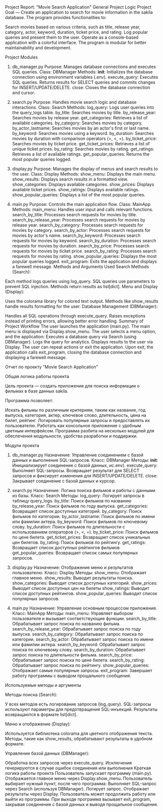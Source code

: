 Project Report: "Movie Search Application"
General Project Logic
Project Goal — Create an application to search for movie information in the sakila database. The program provides functionalities to:

Search movies based on various criteria, such as title, release year, category, actor, keyword, duration, ticket price, and rating.
Log popular queries and present them to the user.
Operate as a console-based application with a colorful interface.
The program is modular for better maintainability and development.

Project Modules

1. db_manager.py
Purpose: Manages database connections and executes SQL queries.
Class: DBManager
Methods:
__init__: Initializes the database connection using environment variables (.env).
execute_query: Executes SQL queries. Returns results for SELECT queries and commits changes for INSERT/UPDATE/DELETE.
close: Closes the database connection and cursor.

2. search.py
Purpose: Handles movie search logic and database interactions.
Class: Search
Methods:
log_query: Logs user queries into the query_logs table.
by_title: Searches movies by title.
by_release_year: Searches movies by release year.
get_categories: Retrieves a list of available categories.
by_category: Searches movies by category.
by_actor_lastname: Searches movies by an actor's first or last name.
by_keyword: Searches movies using a keyword.
by_duration: Searches movies by duration with comparison operators (>, <, =).
by_ticket_price: Searches movies by ticket price.
get_ticket_prices: Retrieves a list of unique ticket prices.
by_rating: Searches movies by rating.
get_ratings: Retrieves a list of available ratings.
get_popular_queries: Returns the most popular queries logged.

3. display.py
Purpose: Manages the display of menus and search results to the user.
Class: Display
Methods:
show_menu: Displays the main menu.
show_results: Displays search results in a formatted view.
show_categories: Displays available categories.
show_prices: Displays available ticket prices.
show_ratings: Displays available ratings.
show_popular_queries: Displays a list of the most popular queries.

4. main.py
Purpose: Controls the main application flow.
Class: MainApp
Methods:
main_menu: Handles user input and calls relevant functions.
search_by_title: Processes search requests for movies by title.
search_by_release_year: Processes search requests for movies by release year.
search_by_category: Processes search requests for movies by category.
search_by_actor: Processes search requests for movies by actor's name.
search_by_keyword: Processes search requests for movies by keyword.
search_by_duration: Processes search requests for movies by duration.
search_by_price: Processes search requests for movies by ticket price.
search_by_rating: Processes search requests for movies by rating.
show_popular_queries: Displays the most popular queries logged.
exit_program: Exits the application and displays a farewell message.
Methods and Arguments Used
Search Methods (Search):

Each method logs queries using log_query.
SQL queries use parameters to prevent SQL injection.
Methods return results as list[dict].
Menu and Display (Display):

Uses the colorama library for colored text output.
Methods like show_results handle results formatting for the user.
Database Management (DBManager):

Handles all SQL operations through execute_query.
Raises exceptions instead of printing errors, allowing better error handling.
Summary of Project Workflow
The user launches the application (main.py).
The main menu is displayed via Display.show_menu.
The user selects a menu option, and the application:
Executes a database query via Search (using DBManager).
Logs the query for analytics.
Displays results to the user via Display.
The user can repeat actions or exit the application.
Upon exit, the application calls exit_program, closing the database connection and displaying a farewell message.


Отчет по проекту "Movie Search Application"

Общая логика работы проекта

Цель проекта — создать приложение для поиска информации о фильмах в базе данных sakila.

Программа позволяет:

Искать фильмы по различным критериям, таким как название, год выпуска, категория, актер, ключевое слово, длительность,
цена на билет, рейтинг.
Логировать популярные запросы и предоставлять их пользователю.
Работать как консольное приложение с удобным цветным интерфейсом.
Программа разбита на несколько модулей для обеспечения модульности, удобства разработки и поддержки.

Модули проекта
1. db_manager.py
Назначение: Управление соединением с базой данных и выполнение SQL-запросов.
Класс: DBManager
Методы:
__init__: Инициализирует соединение с базой данных, ис.env).
execute_query: Выполняет SQL-запросы. Возвращает результат для SELECT запросов и фиксирует изменения для INSERT/UPDATE/DELETE.
close: Закрывает соединение с базой данных и курсор.

2. search.py
Назначение: Логика поиска фильмов и работы с данными из базы.
Класс: Search
Методы:
log_query: Логирует запросы в таблицу query_logs.
by_title: Поиск фильмов по названию
by_release_year: Поиск фильмов по году выпуска.
get_categories: Возвращает список доступных категорий.
by_category: Поиск фильмов по категории.
by_actor_lastname: Поиск фильмов по имени или фамилии актера.
by_keyword: Поиск фильмов по ключевому слову.
by_duration: Поиск фильмов по длительности с использованием операторов (>, <, =).
by_ticket_price: Поиск фильмов по цене билета.
get_ticket_prices: Возвращает список уникальных цен билетов.
by_rating: Поиск фильмов по рейтингу.
get_ratings: Возвращает список доступных рейтингов фильмов
get_popular_queries: Возвращает список самых популярных запросов.

3. display.py
Назначение: Отображение меню и результатов пользователю.
Класс: Display
Методы:
show_menu: Отображает главное меню.
show_results: Выводит результаты поиска.
show_categories: Выводит список доступных категорий.
show_prices: Выводит список доступных цен на билеты
show_ratings: Выводит список доступных рейтингов.
show_popular_queries: Выводит список популярных запросов.

4. main.py
Назначение: Управление основным процессом приложения.
Класс: MainApp
Методы:
main_menu: Управляет выбором пользователя и вызывает соответствующие функции.
search_by_title: Обрабатывает запрос поиска по названию фильма.
search_by_release_year: Обрабатывает запрос поиска по году выпуска.
search_by_category: Обрабатывает запрос поиска по категории.
search_by_actor: Обрабатывает запрос поиска по имени или фамилии актера.
search_by_keyword: Обрабатывает запрос поиска по ключевому слову.
search_by_duration: Обрабатывает запрос поиска по длительности фильма.
search_by_price: Обрабатывает запрос поиска по цене билета.
search_by_rating: Обрабатывает запрос поиска по рейтингу.
show_popular_queries: Отображает самые популярные запросы.
exit_program: Завершает работу программы с выводом прощального сообщения.

Используемые методы и аргументы

Методы поиска (Search):

У всех методов есть логирование запросов (log_query).
SQL-запросы используют параметры для предотвращения SQL-инъекций.
Результаты возвращаются в формате list[dict].

Меню и отображение (Display):

Используется библиотека colorama для цветного отображения текста.
Методы, такие как show_results, обрабатывают результаты в удобном формате.

Управление базой данных (DBManager):

Обработка всех запросов через execute_query.
Исключения генерируются в случае ошибок соединения или выполнения
Краткая логика работы проекта
Пользователь запускает программу (main.py).
Отображается главное меню через Display.show_menu.
Пользователь выбирает нужный пункт, после чего программа:
Выполняет SQL-запрос через Search (используя DBManager).
Логирует запрос.
Отображает результаты через Display.
Пользователь может продолжить работу или выйти из программы.
При выходе программа вызывает exit_program, закрывая соединение с базой данных и выводя прощальное сообщение.
